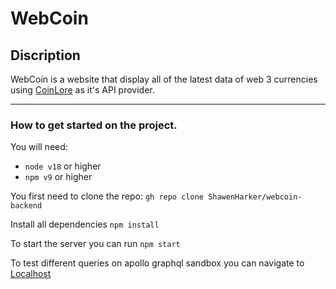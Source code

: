 # WebCoin
## Discription

WebCoin is a website that display all of the latest data of web 3 currencies using [CoinLore](https://www.coinlore.com/cryptocurrency-data-api) as it's API provider.
________________________________________________________________________________________________________________________

### How to get started on the project.

You will need:
- `node v18` or higher
- `npm v9` or higher

You first need to clone the repo:
`gh repo clone ShawenHarker/webcoin-backend`

Install all dependencies
`npm install`

To start the server you can run
`npm start`

To test different queries on apollo graphql sandbox you can navigate to
[Localhost](http://localhost:4000/) 
